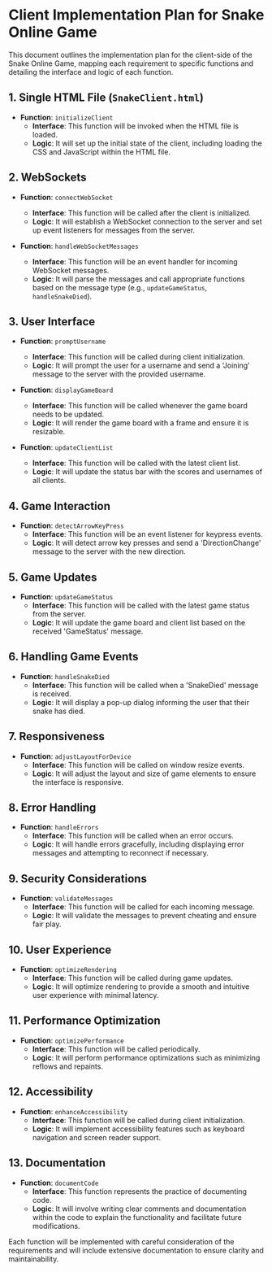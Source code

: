 # Client Implementation Plan for Snake Online Game

This document outlines the implementation plan for the client-side of the Snake Online Game, mapping each requirement to specific functions and detailing the interface and logic of each function.

## 1. Single HTML File (`SnakeClient.html`)
- **Function**: `initializeClient`
  - **Interface**: This function will be invoked when the HTML file is loaded.
  - **Logic**: It will set up the initial state of the client, including loading the CSS and JavaScript within the HTML file.

## 2. WebSockets
- **Function**: `connectWebSocket`
  - **Interface**: This function will be called after the client is initialized.
  - **Logic**: It will establish a WebSocket connection to the server and set up event listeners for messages from the server.

- **Function**: `handleWebSocketMessages`
  - **Interface**: This function will be an event handler for incoming WebSocket messages.
  - **Logic**: It will parse the messages and call appropriate functions based on the message type (e.g., `updateGameStatus`, `handleSnakeDied`).

## 3. User Interface
- **Function**: `promptUsername`
  - **Interface**: This function will be called during client initialization.
  - **Logic**: It will prompt the user for a username and send a 'Joining' message to the server with the provided username.

- **Function**: `displayGameBoard`
  - **Interface**: This function will be called whenever the game board needs to be updated.
  - **Logic**: It will render the game board with a frame and ensure it is resizable.

- **Function**: `updateClientList`
  - **Interface**: This function will be called with the latest client list.
  - **Logic**: It will update the status bar with the scores and usernames of all clients.

## 4. Game Interaction
- **Function**: `detectArrowKeyPress`
  - **Interface**: This function will be an event listener for keypress events.
  - **Logic**: It will detect arrow key presses and send a 'DirectionChange' message to the server with the new direction.

## 5. Game Updates
- **Function**: `updateGameStatus`
  - **Interface**: This function will be called with the latest game status from the server.
  - **Logic**: It will update the game board and client list based on the received 'GameStatus' message.

## 6. Handling Game Events
- **Function**: `handleSnakeDied`
  - **Interface**: This function will be called when a 'SnakeDied' message is received.
  - **Logic**: It will display a pop-up dialog informing the user that their snake has died.

## 7. Responsiveness
- **Function**: `adjustLayoutForDevice`
  - **Interface**: This function will be called on window resize events.
  - **Logic**: It will adjust the layout and size of game elements to ensure the interface is responsive.

## 8. Error Handling
- **Function**: `handleErrors`
  - **Interface**: This function will be called when an error occurs.
  - **Logic**: It will handle errors gracefully, including displaying error messages and attempting to reconnect if necessary.

## 9. Security Considerations
- **Function**: `validateMessages`
  - **Interface**: This function will be called for each incoming message.
  - **Logic**: It will validate the messages to prevent cheating and ensure fair play.

## 10. User Experience
- **Function**: `optimizeRendering`
  - **Interface**: This function will be called during game updates.
  - **Logic**: It will optimize rendering to provide a smooth and intuitive user experience with minimal latency.

## 11. Performance Optimization
- **Function**: `optimizePerformance`
  - **Interface**: This function will be called periodically.
  - **Logic**: It will perform performance optimizations such as minimizing reflows and repaints.

## 12. Accessibility
- **Function**: `enhanceAccessibility`
  - **Interface**: This function will be called during client initialization.
  - **Logic**: It will implement accessibility features such as keyboard navigation and screen reader support.

## 13. Documentation
- **Function**: `documentCode`
  - **Interface**: This function represents the practice of documenting code.
  - **Logic**: It will involve writing clear comments and documentation within the code to explain the functionality and facilitate future modifications.

Each function will be implemented with careful consideration of the requirements and will include extensive documentation to ensure clarity and maintainability.
